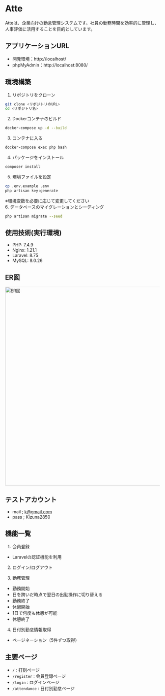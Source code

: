 # Atte				
				
Atteは、企業向けの勤怠管理システムです。社員の勤務時間を効率的に管理し、人事評価に活用することを目的としています。				
				
## アプリケーションURL				
				
- 開発環境：http://localhost/				
- phpMyAdmin：http://localhost:8080/				
				
## 環境構築				
				
1. リポジトリをクローン				
```bash				
git clone <リポジトリのURL>				
cd <リポジトリ名>				
```				
2. Dockerコンテナのビルド				
```bash				
docker-compose up -d --build				
```				
3. コンテナに入る				
```bash				
docker-compose exec php bash				
```				
4. パッケージをインストール				
```bash				
composer install				
```				
5. 環境ファイルを設定				
```bash				
cp .env.example .env				
php artisan key:generate				
```				
※環境変数を必要に応じて変更してください				
6. データベースのマイグレーションとシーディング				
```bash				
php artisan migrate --seed				
```						
## 使用技術(実行環境)				
				
- PHP: 7.4.9				
- Nginx: 1.21.1				
- Laravel: 8.75				
- MySQL: 8.0.26				
				
## ER図				
				
<img width="645" alt="ER図" src="https://github.com/user-attachments/assets/ad70f65c-da6d-4e10-983e-8a0dc0e9389f">				
				
## テストアカウント
- mail ; k@gmail.com
- pass ; Kizuna2850

## 機能一覧				
				
1. 会員登録				
- Laravelの認証機能を利用				
				
2. ログイン/ログアウト				
				
3. 勤務管理				
- 勤務開始				
- 日を跨いだ時点で翌日の出勤操作に切り替える				
- 勤務終了				
- 休憩開始				
- 1日で何度も休憩が可能				
- 休憩終了				
				
4. 日付別勤怠情報取得				
- ページネーション（5件ずつ取得）				
				
## 主要ページ				
				
- `/` : 打刻ページ				
- `/register` : 会員登録ページ				
- `/login` : ログインページ				
- `/attendance` : 日付別勤怠ページ				
				
